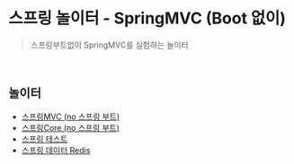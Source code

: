 # 스프링 놀이터 - SpringMVC (Boot 없이)
> 스프링부트없이 SpringMVC를 실험하는 놀이터

<br>

## 놀이터
- [스프링MVC (no 스프링 부트)](https://github.com/binghe819/spring-learning-sandbox/tree/mvc-noboot)
- [스프링Core (no 스프링 부트)](https://github.com/binghe819/spring-learning-sandbox/tree/core-noboot)
- [스프링 테스트](https://github.com/binghe819/spring-learning-sandbox/tree/test)
- [스프링 데이터 Redis](https://github.com/binghe819/spring-learning-sandbox/tree/spring-data-redis)
